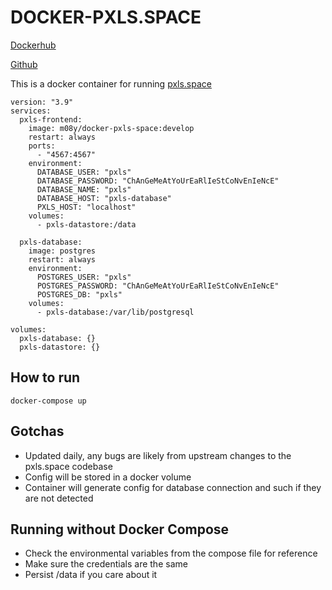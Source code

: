 # DOCKER-PXLS.SPACE

[Dockerhub](https://hub.docker.com/r/m08y/docker-pxls.space)

[Github](https://github.com/aneurinprice/docker-pxls.space/)

This is a docker container for running [pxls.space](https://github.com/pxlsspace/Pxls)

```
version: "3.9"
services:
  pxls-frontend:
    image: m08y/docker-pxls-space:develop
    restart: always
    ports:
      - "4567:4567"
    environment:
      DATABASE_USER: "pxls"
      DATABASE_PASSWORD: "ChAnGeMeAtYoUrEaRlIeStCoNvEnIeNcE"
      DATABASE_NAME: "pxls"
      DATABASE_HOST: "pxls-database"
      PXLS_HOST: "localhost"
    volumes:
      - pxls-datastore:/data
  
  pxls-database:
    image: postgres
    restart: always
    environment:
      POSTGRES_USER: "pxls"
      POSTGRES_PASSWORD: "ChAnGeMeAtYoUrEaRlIeStCoNvEnIeNcE"
      POSTGRES_DB: "pxls"
    volumes:
      - pxls-database:/var/lib/postgresql

volumes:
  pxls-database: {}
  pxls-datastore: {}
```



## How to run

```
docker-compose up
```

## Gotchas

- Updated daily, any bugs are likely from upstream changes to the pxls.space codebase
- Config will be stored in a docker volume
- Container will generate config for database connection and such if they are not detected


## Running without Docker Compose
- Check the environmental variables from the compose file for reference
- Make sure the credentials are the same
- Persist /data if you care about it
